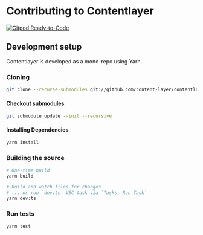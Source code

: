 # Contributing to Contentlayer

[![Gitpod Ready-to-Code](https://img.shields.io/badge/Gitpod-ready--to--code-908a85?logo=gitpod)](https://gitpod.io/#https://github.com/content-layer/contentlayer)

## Development setup

Contentlayer is developed as a mono-repo using Yarn.

### Cloning

```sh
git clone --recurse-submodules git://github.com/content-layer/contentlayer.git
```

#### Checkout submodules

```sh
git submodule update --init --recursive
```

#### Installing Dependencies

```sh
yarn install
```

### Building the source

```sh
# One-time build
yarn build

# Build and watch files for changes
# ... or run `dev:ts` VSC task via `Tasks: Run Task`
yarn dev:ts
```

### Run tests

```sh
yarn test
```
